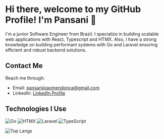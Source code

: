 # Hi there, welcome to my GitHub Profile! I'm Pansani 👋

I'm a junior Software Engineer from Brazil. I specialize in building scalable web applications with React, Typescript and HTMX. Also, I have a strong knowledge on building performant systems with Go and Laravel ensuring efficient and robust backend solutions.
## Contact Me

Reach me through:
- Email: pansanijoaomendonca@gmail.com
- LinkedIn: [LinkedIn Profile](https://www.linkedin.com/in/pansani)

## Technologies I Use

![Go](https://img.shields.io/badge/-Go-black?style=flat-square&logo=go)
![HTMX](https://img.shields.io/badge/-HTMX-black?style=flat-square&logo=htmx)
![Laravel](https://img.shields.io/badge/-Laravel-black?style=flat-square&logo=laravel)
![TypeScript](https://img.shields.io/badge/-TypeScript-black?style=flat-square&logo=typescript)


![Top Langs](https://github-readme-stats.vercel.app/api/top-langs/?username=PANSANI&layout=compact&theme=radical)

